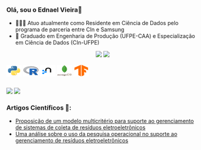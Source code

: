 ### Olá, sou o Ednael Vieira👋

- 👩🏻‍💻 Atuo atualmente como Residente em Ciência de Dados pelo programa de parceria entre CIn e Samsung
- 📝 Graduado em Engenharia de Produção (UFPE-CAA) e Especialização em Ciência de Dados (CIn-UFPE)

<div align="center">
  <img height="180em" src="https://github-readme-stats.vercel.app/api?username=ednaelxd&show_icons=true&theme=dracula&include_all_commits=true&count_private=true"/>
  <img height="180em" src="https://github-readme-stats.vercel.app/api/top-langs/?username=ednaelxd&layout=compact&langs_count=7&theme=dracula"/>
</div>

<div style="display: inline_block"><br>
  <img align="center" alt="Ed-Python" height="30" width="40" src="https://raw.githubusercontent.com/devicons/devicon/master/icons/python/python-original.svg">
  <img align="center" alt="Ed-Ts" height="30" width="40" src="https://raw.githubusercontent.com/devicons/devicon/master/icons/r/r-original.svg">
  <img align="center" alt="Ed-Js" height="30" width="40" src="https://raw.githubusercontent.com/devicons/devicon/master/icons/neo4j/neo4j-original.svg">
  <img align="center" alt="Ed-React" height="30" width="40" src="https://raw.githubusercontent.com/devicons/devicon/master/icons/mongodb/mongodb-original-wordmark.svg">
  <img align="center" alt="Ed-React" height="30" width="40" src="https://raw.githubusercontent.com/devicons/devicon/master/icons/tensorflow/tensorflow-original.svg">
</div>
  
##
  
 <div> 
  <a href = "mailto:efvs@cin.ufpe.com"><img src="https://img.shields.io/badge/-Gmail-%23333?style=for-the-badge&logo=gmail&logoColor=white" target="_blank"></a>
  <a href="https://www.linkedin.com/in/ednael-vieira-b93423173/" target="_blank"><img src="https://img.shields.io/badge/-LinkedIn-%230077B5?style=for-the-badge&logo=linkedin&logoColor=white" target="_blank"></a> 
   
 </div>
  
### Artigos Científicos 📝:
- [Proposição de um modelo multicritério para suporte ao gerenciamento de sistemas de coleta de resíduos eletroeletrônicos](https://abepro.org.br/biblioteca/TN_STO_291_1645_37810.pdf) 
- [Uma análise sobre o uso da pesquisa operacional no suporte ao gerenciamento de resíduos eletroeletrônicos](https://abepro.org.br/biblioteca/TN_STO_258_481_36142.pdf) 
